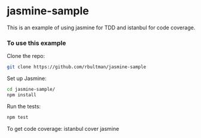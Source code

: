 # jasmine-sample
This is an example of using jasmine for TDD and istanbul for code coverage.

### To use this example

Clone the repo:

```bash
git clone https://github.com/rbultman/jasmine-sample
```

Set up Jasmine:

```bash
cd jasmine-sample/
npm install
```

Run the tests:

```bash
npm test
```

To get code coverage:  istanbul cover jasmine

